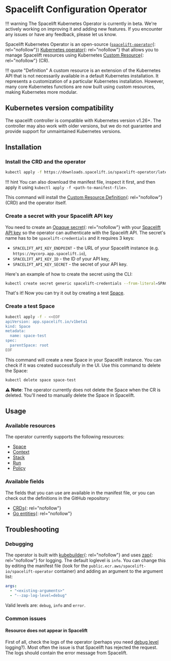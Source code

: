 # Spacelift Configuration Operator

!!! warning
    The Spacelift Kubernetes Operator is currently in beta. We're actively working on improving it and adding new features. If you encounter any issues or have any feedback, please let us know.

Spacelift Kubernetes Operator is an open-source ([`spacelift-operator`](https://github.com/spacelift-io/spacelift-operator){: rel="nofollow"}) [Kubernetes operator](https://kubernetes.io/docs/concepts/extend-kubernetes/operator/){: rel="nofollow"} that allows you to manage Spacelift resources using Kubernetes [Custom Resource](https://kubernetes.io/docs/concepts/extend-kubernetes/api-extension/custom-resources/){: rel="nofollow"} (CR).

!!! quote "Definition"
    A custom resource is an extension of the Kubernetes API that is not necessarily available in a default Kubernetes installation. It represents a customization of a particular Kubernetes installation. However, many core Kubernetes functions are now built using custom resources, making Kubernetes more modular.

## Kubernetes version compatibility

The spacelift controller is compatible with Kubernetes version v1.26+. The controller may also work with older versions, but we do not guarantee and provide support for unmaintained Kubernetes versions.

## Installation

### Install the CRD and the operator

```bash
kubectl apply -f https://downloads.spacelift.io/spacelift-operator/latest/manifests.yaml
```

!!! hint
    You can also download the manifest file, inspect it first, and then apply it using `kubectl apply -f <path-to-manifest-file>`.

This command will install the [Custom Resource Definition](https://kubernetes.io/docs/tasks/extend-kubernetes/custom-resources/custom-resource-definitions/){: rel="nofollow"} (CRD) and the operator itself.

### Create a secret with your Spacelift API key

You need to create an [Opaque secret](https://kubernetes.io/docs/concepts/configuration/secret/#opaque-secrets){: rel="nofollow"} with your [Spacelift API key](../api.md#spacelift-api-key-token) so the operator can authenticate with the Spacelift API. The secret's name has to be `spacelift-credentials` and it requires 3 keys:

- `SPACELIFT_API_KEY_ENDPOINT` - the URL of your Spacelift instance (e.g. `https://mycorp.app.spacelift.io`),
- `SPACELIFT_API_KEY_ID` - the ID of your API key,
- `SPACELIFT_API_KEY_SECRET` - the secret of your API key.

Here's an example of how to create the secret using the CLI:

```bash
kubectl create secret generic spacelift-credentials --from-literal=SPACELIFT_API_KEY_ENDPOINT='https://mycorp.app.spacelift.io' --from-literal=SPACELIFT_API_KEY_ID='<your-api-key-id>' --from-literal=SPACELIFT_API_KEY_SECRET='<your-api-key-secret>'
```

That's it! Now you can try it out by creating a test [Space](../../concepts/spaces/README.md).

### Create a test Space

```bash
kubectl apply -f - <<EOF
apiVersion: app.spacelift.io/v1beta1
kind: Space
metadata:
  name: space-test
spec:
  parentSpace: root
EOF
```

This command will create a new Space in your Spacelift instance. You can check if it was created successfully in the UI. Use this command to delete the Space:

```bash
kubectl delete space space-test
```

⚠️ **Note**: The operator currently does not delete the Space when the CR is deleted. You'll need to manually delete the Space in Spacelift.

## Usage

### Available resources

The operator currently supports the following resources:

- [Space](../../concepts/spaces/README.md)
- [Context](../../concepts/configuration/context.md)
- [Stack](../../concepts/stack/README.md)
- [Run](../../concepts/run/README.md)
- [Policy](../../concepts/policy/README.md)

### Available fields

The fields that you can use are available in the manifest file, or you can check out the definitions in the GitHub repository:

- [CRDs](https://github.com/spacelift-io/spacelift-operator/tree/main/config/crd/bases){: rel="nofollow"}
- [Go entities](https://github.com/spacelift-io/spacelift-operator/tree/main/api/v1beta1){: rel="nofollow"}

## Troubleshooting

### Debugging

The operator is built with [kubebuilder](https://book.kubebuilder.io/){: rel="nofollow"} and uses [zap](https://github.com/uber-go/zap){: rel="nofollow"} for logging. The default loglevel is `info`. You can change this by editing the manifest file (look for the `public.ecr.aws/spacelift-io/spacelift-operator` container) and adding an argument to the argument list:

```yaml
args:
  - "<existing-arguments>"
  - "--zap-log-level=debug"
```

Valid levels are: `debug`, `info` and `error`.

### Common issues

#### Resource does not appear in Spacelift

First of all, check the logs of the operator (perhaps you need [debug level](#debugging) logging?). Most often the issue is that Spacelift has rejected the request. The logs should contain the error message from Spacelift.
